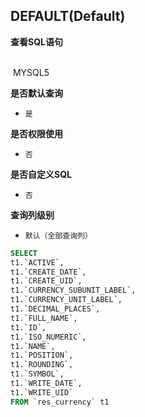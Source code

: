 ## DEFAULT(Default) <!-- {docsify-ignore-all} -->



<p class="panel-title"><b>查看SQL语句</b></p>
<br>

<el-row>
&nbsp;<el-tag @click="MYSQL5 = true">MYSQL5</el-tag>
</el-row>

<br>
<p class="panel-title"><b>是否默认查询</b></p>

* `是`

<p class="panel-title"><b>是否权限使用</b></p>

* `否`

<p class="panel-title"><b>是否自定义SQL</b></p>

* `否`

<p class="panel-title"><b>查询列级别</b></p>

* `默认（全部查询列）`






<el-dialog v-model="MYSQL5" title="MYSQL5">

```sql
SELECT
t1.`ACTIVE`,
t1.`CREATE_DATE`,
t1.`CREATE_UID`,
t1.`CURRENCY_SUBUNIT_LABEL`,
t1.`CURRENCY_UNIT_LABEL`,
t1.`DECIMAL_PLACES`,
t1.`FULL_NAME`,
t1.`ID`,
t1.`ISO_NUMERIC`,
t1.`NAME`,
t1.`POSITION`,
t1.`ROUNDING`,
t1.`SYMBOL`,
t1.`WRITE_DATE`,
t1.`WRITE_UID`
FROM `res_currency` t1 


```

</el-dialog>

<script>
 const { createApp } = Vue
  createApp({
    data() {
      return {
                MYSQL5 : false
        
      }
    },
    methods: {
    }
  }).use(ElementPlus).mount('#app')
</script>